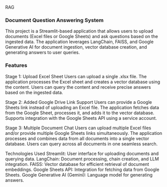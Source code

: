 RAG

### Document Question Answering System
This project is a Streamlit-based application that allows users to upload documents (Excel files or Google Sheets) and ask questions based on the ingested data. The application leverages LangChain, FAISS, and Google Generative AI for document ingestion, vector database creation, and generating answers to user queries.

### Features
Stage 1: Upload Excel Sheet
Users can upload a single .xlsx file.
The application processes the Excel sheet and creates a vector database using the content.
Users can query the content and receive precise answers based on the ingested data.

Stage 2: Added Google Drive Link Support
Users can provide a Google Sheets link instead of uploading an Excel file.
The application fetches data from the Google Sheet, processes it, and adds it to the vector database.
Supports integration with the Google Sheets API using a service account.

Stage 3: Multiple Document Chat
Users can upload multiple Excel files and/or provide multiple Google Sheets links simultaneously.
The application processes and combines data from all documents into a single vector database.
Users can query across all documents in one seamless search.


Technologies Used
Streamlit: User interface for uploading documents and querying data.
LangChain: Document processing, chain creation, and LLM integration.
FAISS: Vector database for efficient retrieval of document embeddings.
Google Sheets API: Integration for fetching data from Google Sheets.
Google Generative AI (Gemini): Language model for generating answers.
